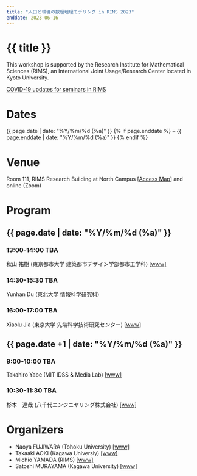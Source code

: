 ```yaml
---
title: "人口と環境の数理地理モデリング in RIMS 2023"
enddate: 2023-06-16
---
```


# {{ title }}


This workshop is supported by the Research Institute for Mathematical Sciences (RIMS), an International Joint Usage/Research Center located in Kyoto University.

[COVID-19 updates for seminars in RIMS](https://www.kurims.kyoto-u.ac.jp/kyoten/ja/covid-19.html)


# Dates
{{ page.date | date: "%Y/%m/%d (%a)" }}
{% if page.enddate %}
 &ndash; {{ page.enddate | date: "%Y/%m/%d (%a)"  }}
{% endif %}

# Venue
Room 111, RIMS Research Building at North Campus [[Access Map](https://www.kurims.kyoto-u.ac.jp/kyoten/en/access.html)]
and online (Zoom) 

# Program
## {{ page.date | date: "%Y/%m/%d (%a)" }}

### 13:00-14:00 TBA
秋山 祐樹 (東京都市大学 建築都市デザイン学部都市工学科) [[www]](https://akiyama-lab.jp/yuki/)

### 14:30-15:30 TBA
Yunhan Du (東北大学 情報科学研究科) 

### 16:00-17:00 TBA
Xiaolu Jia (東京大学 先端科学技術研究センター) [[www]](https://www.u-tokyo.ac.jp/focus/en/people/k0001_03542.html)

## {{ page.date +1 | date: "%Y/%m/%d (%a)" }}
### 9:00-10:00 TBA
Takahiro Yabe (MIT IDSS & Media Lab) [[www]](https://www.takayabe.net/)

### 10:30-11:30 TBA
杉本　達哉 (八千代エンジニヤリング株式会社) [[www]](http://www.yachiyo-eng.co.jp/)


# Organizers
- Naoya FUJIWARA (Tohoku University) [[www]](https://www.is.tohoku.ac.jp/jp/laboratory/list_dept/c10.html)
- Takaaki AOKI (Kagawa Universiy) [[www]](http://www.ed.kagawa-u.ac.jp/~aoki/)
- Michio YAMADA (RIMS) [[www]](http://www.kurims.kyoto-u.ac.jp/en/list/YAMADA,%20Michio.html)
- Satoshi MURAYAMA (Kagawa University) [[www]](http://researchmap.jp/read0188434/?lang=en)


<!-- 
# Group Photos
![groupphoto]({{ site.baseurl }}/assets/groupphoto-2022.jpg) 
-->